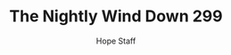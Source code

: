 ---
image: /assets/img/nwd/299_nwd_psalm_119_37_niv.png
title: The Nightly Wind Down 299
categories:
  - The Nightly Wind Down
author: Hope Staff
notes: The Nightly Wind Down 299
embed: >-
  EMBED_GOES_HERE
transcript: >-
  SOME LINES OF TEXT START HERE
---